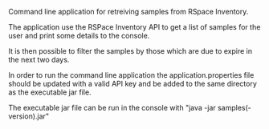 Command line application for retreiving samples from RSpace Inventory.

The application use the RSPace Inventory API to get a list of samples for the user and print some details to the console.

It is then possible to filter the samples by those which are due to expire in the next two days.

In order to run the command line application the application.properties file should be updated with a valid API key and be added to the same directory as the executable jar file.

The executable jar file can be run in the console with "java -jar samples(-version).jar"



